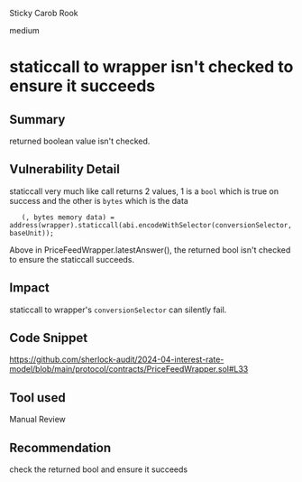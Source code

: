 Sticky Carob Rook

medium

# staticcall to wrapper isn't checked to ensure it succeeds

## Summary
returned boolean value isn't checked.
## Vulnerability Detail
staticcall very much like call returns 2 values, 1 is a `bool` which is true on success and the other is `bytes` which is the data

```solidity
   (, bytes memory data) = address(wrapper).staticcall(abi.encodeWithSelector(conversionSelector, baseUnit));

```

Above in PriceFeedWrapper.latestAnswer(), the returned bool isn't checked to ensure the staticcall succeeds.
## Impact

staticcall to wrapper's `conversionSelector` can silently fail.
## Code Snippet
https://github.com/sherlock-audit/2024-04-interest-rate-model/blob/main/protocol/contracts/PriceFeedWrapper.sol#L33
## Tool used

Manual Review

## Recommendation
check the returned bool and ensure it succeeds